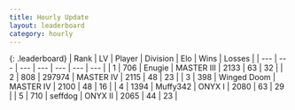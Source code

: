 ```yaml
---
title: Hourly Update
layout: leaderboard
category: hourly
---
```


{: .leaderboard}
| Rank | LV | Player | Division | Elo | Wins | Losses |
| --- | --- | --- | --- | --- | --- | --- |
| <span data-change="2">1</span> | 706 | <span title="ID: 623502">Enugie</span> | MASTER III | <span data-change="23">2133</span> | <span data-change="3">63</span> | <span data-change="0">32</span> |
| <span data-change="0">2</span> | 808 | <span title="ID: 544038">297974</span> | MASTER IV | <span data-change="0">2115</span> | <span data-change="0">48</span> | <span data-change="0">23</span> |
| <span data-change="-2">3</span> | 398 | <span title="ID: 744396">Winged Doom</span> | MASTER IV | <span data-change="-15">2100</span> | <span data-change="4">48</span> | <span data-change="4">16</span> |
| <span data-change="1">4</span> | 1394 | <span title="ID: 720567">Muffy342</span> | ONYX I | <span data-change="0">2080</span> | <span data-change="0">63</span> | <span data-change="0">29</span> |
| <span data-change="1">5</span> | 710 | <span title="ID: 285016">seffdog</span> | ONYX II | <span data-change="-14">2065</span> | <span data-change="0">44</span> | <span data-change="2">23</span> |